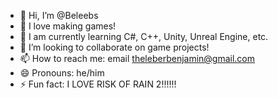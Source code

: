 - 👋 Hi, I’m @Beleebs
- 👀 I love making games!
- 🌱 I am currently learning C#, C++, Unity, Unreal Engine, etc.
- 💞️ I’m looking to collaborate on game projects!
- 📫 How to reach me: email theleberbenjamin@gmail.com
- 😄 Pronouns: he/him
- ⚡ Fun fact: I LOVE RISK OF RAIN 2!!!!!!

<!---
Beleebs/Beleebs is a ✨ special ✨ repository because its `README.md` (this file) appears on your GitHub profile.
You can click the Preview link to take a look at your changes.
--->
